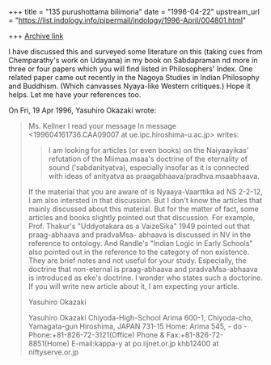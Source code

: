 +++
title = "135 purushottama bilimoria"
date = "1996-04-22"
upstream_url = "https://list.indology.info/pipermail/indology/1996-April/004801.html"

+++
[Archive link](https://list.indology.info/pipermail/indology/1996-April/004801.html)


I have discussed this and surveyed some literature on this (taking cues 
from Chemparathy's work on Udayana) in my book on Sabdapraman nd more in 
three or four papers which you will find listed in Philosophers' Index. 
One related paper came out recently in the Nagoya Studies in Indian 
Philosophy and Buddhism. (Which canvasses Nyaya-like Western critiques.)
Hope it helps. Let me have your references too.

 On Fri, 19 Apr 1996, Yasuhiro Okazaki wrote:

> Ms. Kellner
> I read your message
> In message <199604161736.CAA09007 at ue.ipc.hiroshima-u.ac.jp>  writes:
> > I am looking for articles (or even books) on the Naiyaayikas' refutation of 
> > the 
> > Miimaa.msaa's doctrine of the eternality of sound  ('sabdanityatva),
> > especially insofar as it is connected with ideas of anityatva as
> > praagabhaava/pradhva.msaabhaava.
> 
> If the material that you are aware of is Nyaaya-Vaarttika ad NS 2-2-12,
> I am also intersted in that discussion. But I don't know the articles that
> mainly discussed about this material. But for the matter of fact, some articles
> and books slightly pointed out that discussion. For example, Prof. Thakur's 
> "Uddyotakara as a VaizeSika" 1949 pointed out that praag-abhaava and pradvaMsa-
> abhaava is discussed in NV in the reference to ontology. And Randle's "Indian
> Logic in Early Schools" also pointed out in the reference to the category of non
> existence. They are brief notes and not useful for your study.
> Especially, the doctrine that non-eternal is praag-abhaava and pradvaMsa-abhaava
> is introduced as eke's doctrine. I wonder who states such a doctorine.
> If you will write new article about it, I am expecting your article.
> 
> Yasuhiro Okazaki
> 
> 
> Yasuhiro Okazaki
> Chiyoda-High-School
> Arima 600-1, Chiyoda-cho, Yamagata-gun
> Hiroshima, JAPAN 731-15
> Home: Arima 545, - do -
> Phone:+81-826-72-3121(Office)
> Phone & Fax:+81-826-72-8851(Home)
> E-mail:kappa-y at po.iijnet.or.jp
>        khb12400 at niftyserve.or.jp
> 
> 




